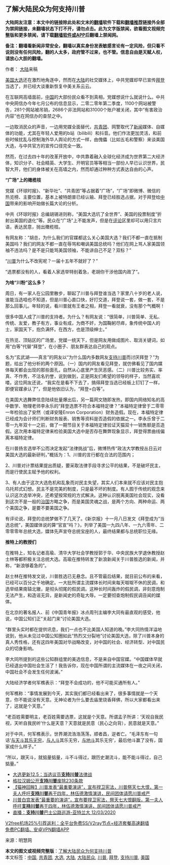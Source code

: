  <h2>了解大陆民众为何支持川普</h2> <p class="notice"><b>大陆网友注意：本文中的链接除此处和文末的<a href="https://github.com/bannedbook/fanqiang" >翻墙</a>软件下载和<a href="https://github.com/killgcd/justmysocks/blob/master/README.md">翻墙推荐</a>链接外全部为禁网链接，未翻墙状态下打不开，请勿点击。此为文字版禁闻，欲看图文视频完整版和更多禁闻，请下载<a href="https://github.com/bannedbook/fanqiang">翻墙软件或APP</a>后翻墙上禁闻网。</p><p>备注：翻墙看新闻非常安全，翻墙以真实身份发表敏感言论有一定风险，但只看不说则没有任何风险，翻的人太多，政府管不过来，也不管。信息自由是天赋人权，请放心大胆的翻墙。</b></p>  <div class="entry"> <p>作者： <span class='wp_keywordlink_affiliate'><a href="https://www.bannedbook.org/" title="大陆" target="_blank">大陆</a></span>来稿</p> <p><a href="https://www.bannedbook.org/bnews/tag/%e7%be%8e%e5%9b%bd/" class="st_tag internal_tag" rel="tag" title="标签 美国 下的日志">美国</a><a href="https://www.bannedbook.org/bnews/tag/%e5%a4%a7%e9%80%89/" class="st_tag internal_tag" rel="tag" title="标签 大选 下的日志">大选</a>还在激烈地角逐中，然而在<a href="https://www.bannedbook.org/bnews/tag/%e5%a4%a7%e9%99%86/" class="st_tag internal_tag" rel="tag" title="标签 大陆 下的日志">大陆</a>的社交媒体上，中共党媒却早已宣传<a href="https://www.bannedbook.org/bnews/tag/%e6%8b%9c%e7%99%bb/" class="st_tag internal_tag" rel="tag" title="标签 拜登 下的日志">拜登</a>当选了，并已经大谈重新恢复中美关系云云。</p> <p>在互联网高墙面前，<span class='wp_keywordlink_affiliate'><a href="https://www.bannedbook.org/" title="中国" target="_blank">中国</a></span>的大部份民众看不到真相，党媒想说什么就说什么。中共中央网信办今年七月公布的信息显示，二零二零年第二季度，1100个网站被警告，281个网站被吊销，2686个非法网站和31000个账户被关闭，其中“有害政治内容”也在网信办的查禁之中。</p> <p>一边取消民众的声音，一边用党媒全面替代，<a href="https://www.bannedbook.org/bnews/tag/%e5%85%b1%e9%9d%92%e5%9b%a2/" class="st_tag internal_tag" rel="tag" title="标签 共青团 下的日志">共青团</a>、网警取代了<span class='wp_keywordlink_affiliate'><a href="https://www.bannedbook.org/" title="新闻">新闻</a></span>媒体、自媒体的功能，尤其在年轻人爱用的b站（bilibili）和抖音。他们作法更加灵活，和前些时候扰乱与控制海外华人舆论的方式一样，由傀儡（比如五毛和警察）来谈美国大选，与中共官方的宣传口径完全一致。</p> <p>然而，在过去四十年的改革开放中，中共靠着融入全球化经济成为世界第二大经济体，知识分子、社会精英、大学生、开明官员等等相当一部份人早已认识世界，民智大开，他们的身体被关在高墙之内，然而却通过种种方式表达自由的心声。</p> <p><strong>“广场”上的橄榄枝</strong></p> <p>党媒《环球时报》、“新华社”、“共青团”等占据着“广场”，“广场”即微博、微信的热览榜、主要位置，基本上被特朗普已经认输、拜登已经胜选占据，对于拜登给<a href="https://www.bannedbook.org/bnews/tag/%E4%B8%AD%E5%9B%BD/" class="st_tag internal_tag" rel="tag" title="标签 中国 下的日志">中国</a>带来的影响开始做长篇大论的分析。</p> <p>中共《环球时报》总编胡锡进则称，“美国大选坑了全世界”、美国的投票制度“折射出美国的退化”等。民众在“广场”上不能发声，但是在<span class='wp_keywordlink_affiliate'><a href="https://www.bannedbook.org/bnews/comments/" title="新闻评论" target="_blank">评论</a></span>区里却可以用只言片语，表达民意，抛出橄榄枝。</p>  <p>有网友称：“胡总，为什么我们的官媒都这么关心美国大选？我们不都一直在抵制美国吗？我们的网友不都一直在辱骂和嘲讽美国总统吗？他们在网上骂人家美国领袖不违法吗？是不是只能骂美国领袖，不能讲自己不足？双标？”</p> <p>“<a href="https://www.bannedbook.org/bnews/tag/%e5%b7%9d%e6%99%ae/" class="st_tag internal_tag" rel="tag" title="标签 川普 下的日志">川普</a>为什么不改宪呢？一届十五年不就好了？”</p> <p>“选票都没有的人，看着人家选举特别着急，老胡你干涉他国内政了”。</p> <p><strong>为啥“川粉”这么多？</strong></p> <p>周日，有一家人在公园里散步，聊起了川普与拜登谁当选？家里八十岁的老人说，谁能当选咱也不知道，但是川普心直口快，好打交道，拜登说一套，做一套，不是那么回事儿。年轻的说，看川普就有王者之相，拜登一看就衰，没有那个气概啊！</p> <p>很多中国人成了川普的支持者。为什么？有网友说：“很简单，川普简单、无私、传统、友爱，教子有方，事业有成，为商不奸，为国鞠躬尽瘁，象传统中国人的士，家国天下，抱负满怀。在西方，也是顶级绅士。”</p> <p>在热览、顶贴区的广场里，党媒一统天下，但是网友用做成图片、取消关键词，如用“白等”代替“拜登”，在小圈子、朋友群表达自己的观点。</p> <p>名为“玄武湖——真言”的网友以“为什么国内多数网友<a href="https://www.bannedbook.org/bnews/tag/%E6%94%AF%E6%8C%81%E5%B7%9D%E6%99%AE/" class="st_tag internal_tag" rel="tag" title="标签 支持川普 下的日志">支持川普</a>而讨厌拜登？”为题，给出了他分析的两个原因。（一）国内的网友看见拜登，就仿佛看见了国内媒体每天都会出现的那些面孔，自然从心底里产生厌恶感。（二）川普比较务实、率真、不作秀，不沽名钓誉，说到做到，正是网友们希望的领导的样子，当然喜欢喽。这位网友还说，“我实在是看不下去了，搞得拜登当选已经板上钉钉了一样，即便官媒承认了”，但是他依旧认为，“拜登=白等”。</p>  <p>在美国大选舞弊信息陆续批量爆出后，另一篇网文随即发热，即国内网络知名的高中数学、物理老师李永乐的“拜登选票不符合本福特定律？”本福特定律曾于二零零一年检验出了安然（或译安隆Enron Corporation）财务造假。现在，本福特定律已经成为会计师们判断财务报表、销售等资料是否造假的依据之一。李永乐曾于二零一九年双十一之前，做了一期节目关于本福特定律验证天猫双十一销售额是否造假。这次用本福特定律来检验美国大选中是否存在舞弊现象显示，拜登得票曲线偏离本福特定律。</p> <p>在川普扬言选举不公而决定发起“法律挑战”后，微博热传“政法大学教授丛日云对美国大选的最新研判，”概括为：1、川普的言行都在合法的范围内；</p> <p>2、川普对计票结果提出质疑，要采取法律手段寻求公平的结果，不是破坏民主，而是行使民主赋予他的权利。</p> <p>3、有人由于这次大选危机和乱象而对民主失望，其实人们本来就不应该对民主抱乌托邦式幻想。民主不是完美的制度，只是最不坏的制度。有人囿于传统的观念来认识这次选举冲突，还希望按常规的方式解决。这种认识脱离美国社会现实，没看到这次不是一般的<span class='wp_keywordlink'><a href="https://www.bannedbook.org/forum24/topic8925.html" title="《治国大道》" target="_blank">治国</a></span>方略之争，而是美国灵魂之战，是两个方向、两种命运、两个美国之争，是要不要美国之争。</p> <p>有评论说，拜登的总统梦做不了几天了。《新京报》十一月八日发文《拜登成为“当选总统”，美国媒体说的算“官宣”吗？》，列举了美国一九四八年、一九六零年、二零零零年总统大选，媒体先声宣夺总统宝座的人，最终结果都与总统职位无缘。</p> <p><strong>推特上的教授们</strong></p> <p>在推特上，知名记者高瑜、清华大学社会学教授郭于华、中央民族大学退休教授赵士林等都积极关注总统大选。高瑜在推特转发了新浪新闻关于川普胜选的新闻，并称，“新浪够着急的”。</p> <p>赵士林在推特发文说，川普胜选已无悬念。且不管最后结果，就目前公布的来看，已经可以百分之千地确定。一大批所谓主流媒体长时间来每天呶呶不休的民调，和选举结果南辕北辙，是彻头彻尾的假民调。这种长时间轰炸的假民调，非刻意炮制无法产生，和造谣无异，是新闻史的奇耻大辱。一定要彻查炮制假民调丑闻的媒体。</p>  <p>在北京的著名报人、前《中国青年报》冰点周刊主编李大同有最直观的感受，他说，中国公知们正“关起门来”讨论美国大选。</p> <p>“群里头实时都在提供讯息，我们一点也不比美国人知道的晚。”李大同热情洋溢地说到，他从未见过中国公知圈如此“热烈又分裂地”讨论美国大选，除了川普本身的真人秀性格，还有这四年美国对华战略改变，对中国的社会、经济转型、对中国民众的切身影响。</p> <p>李大同所提到的这些公知群组里的美选信息，不是来自中国官媒。“中国媒体早就已经退出中国社会生活了！我告诉你，现在中国所谓的主流媒体在一夜之间关闭，中国社会不会发生任何波澜。”</p> <p>大陆经济学者何军樵表示：“拜登不会成功的，他不可能买通所有人。”</p> <p>何军樵称：“事情发展到今天，其实我们都已经看出来了，很多事情就是一个天意，你不能说没有天意。无神论者为什么要去庙里烧香拜佛，所以大家都看出来了，这就是个天意。”</p> <p>“老百姓需要明主，老百姓需要选票，这就是个天意。所谓孟子所讲：‘天视自我民视，天听自我民听’什么是天意？天意就是民意（民心之向背），民意就是天意。”</p> <p>对于中共，何军樵表示，世界潮流浩浩荡荡，顺者昌，逆者亡。“毛泽东有一句话‘<span class='wp_keywordlink'><a href="https://www.bannedbook.org/forum11/topic328.html" title="禁片：与天地人斗 其乐无穷" target="_blank">与天斗</a></span><span class='wp_keywordlink'><a href="https://www.bannedbook.org/forum11/topic328.html" title="禁片：与天地人斗 其乐无穷" target="_blank">其乐无穷</a></span>，<span class='wp_keywordlink'><a href="https://www.bannedbook.org/forum11/topic328.html" title="禁片：与天地人斗 其乐无穷" target="_blank">与人斗</a></span>其乐无穷，<span class='wp_keywordlink'><a href="https://www.bannedbook.org/forum11/topic328.html" title="禁片：与天地人斗 其乐无穷" target="_blank">与地斗</a></span>其乐无穷’，最后他斗赢了没有，国家成什么样子。”</p> <p>“所以，跟天斗，就掂量掂量，斗不斗得过，跟历史潮流斗，能不能斗得过，自己掂量。”</p>  <ul class='op-related-articles' title='相关阅读'> <li><a href='https://www.bannedbook.org/bnews/cbnews/20201205/1442675.html' target='_blank'>大选更新12.5：当选议员<b>支持川普</b>法律战</a></li> <li><a href='https://www.bannedbook.org/bnews/cnnews/20201205/1442603.html' target='_blank'>格拉汉姆公开<b>支持川普</b>废除230条款</a></li> <li><a href='https://www.bannedbook.org/bnews/bannedvideo/20201204/1441964.html' target='_blank'>【猫神回眸】川普发表“最重要演讲”，宣布捍卫宪法，川普祭天七大恨，第一夫人呼吁<b>支持川普</b>再干四年，林伍德激情演讲，民间团体请愿川普戒严</a></li> <li><a href='https://www.bannedbook.org/bnews/bannedvideo/20201204/1441693.html' target='_blank'>川普白宫发表“最重要的演讲”，宣布要捍卫宪法，祭天七大恨翻版，第一夫人呼吁<b>支持川普</b>再干四年，林伍德激情演讲，民间团体请愿川普戒严</a></li> <li><a href='https://www.bannedbook.org/bnews/bannedvideo/20201204/1441661.html' target='_blank'>直播：<b>支持川普</b>巴士公路巡游-亚特兰大 12/03/2020</a></li> </ul> <p class="texttj"> <a href="https://github.com/bannedbook/fanqiang/wiki/V2ray%E6%9C%BA%E5%9C%BA" target="_blank">V2free机场25%引荐返利：全平台免费SS/V2ray节点+经济套餐高速翻墙</a><br/> <a href="https://github.com/bannedbook/fanqiang/wiki/%E7%A6%81%E9%97%BB%E7%BD%91%E5%AE%89%E5%8D%93%E7%BF%BB%E5%A2%99%E6%96%B0%E9%97%BBAPP" target="_blank">免费PC翻墙、安卓VPN翻墙APP</a></p><p> 来源：明慧网 </p><a name='sharetosocial'></a>       <div><b>本文的图文或视频完整版</b>：<a href='https://www.bannedbook.org/bnews/comments/20201206/1443013.html'>了解大陆民众为何支持川普</a></div>  </div><!--END ENTRY--> <div class="postfooter"> <div>本文标签：<a href="https://www.bannedbook.org/bnews/tag/%E4%B8%AD%E5%9B%BD/" rel="tag">中国</a>, <a href="https://www.bannedbook.org/bnews/tag/%e5%85%b1%e9%9d%92%e5%9b%a2/" rel="tag">共青团</a>, <a href="https://www.bannedbook.org/bnews/tag/%e5%a4%a7%e9%80%89/" rel="tag">大选</a>, <a href="https://www.bannedbook.org/bnews/tag/%e5%a4%a7%e9%99%86/" rel="tag">大陆</a>, <a href="https://www.bannedbook.org/bnews/tag/%E5%A4%A7%E9%99%86%E6%B0%91%E4%BC%97/" rel="tag">大陆民众</a>, <a href="https://www.bannedbook.org/bnews/tag/%e5%b7%9d%e6%99%ae/" rel="tag">川普</a>, <a href="https://www.bannedbook.org/bnews/tag/%e6%8b%9c%e7%99%bb/" rel="tag">拜登</a>, <a href="https://www.bannedbook.org/bnews/tag/%E6%94%AF%E6%8C%81%E5%B7%9D%E6%99%AE/" rel="tag">支持川普</a>, <a href="https://www.bannedbook.org/bnews/tag/%e7%be%8e%e5%9b%bd/" rel="tag">美国</a></div>  </div><!--END POSTFOOTER--> 